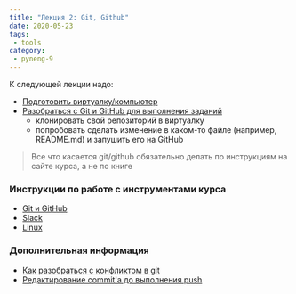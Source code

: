```yaml
---
title: "Лекция 2: Git, Github"
date: 2020-05-23
tags:
 - tools
category:
 - pyneng-9
---
```



К следующей лекции надо:

* [Подготовить виртуалку/компьютер](https://pyneng.github.io/docs/course-vm/)
* [Разобраться с Git и GitHub для выполнения заданий](https://pyneng.github.io/docs/git-github-course/)
  * клонировать свой репозиторий в виртуалку
  * попробовать сделать изменение в каком-то файле (например, README.md) и запушить его на GitHub

> Все что касается git/github обязательно делать по инструкциям на сайте курса, а не по книге


### Инструкции по работе с инструментами курса

* [Git и GitHub](https://pyneng.github.io/docs/git-github-course/)
* [Slack](https://pyneng.github.io/docs/slack/)
* [Linux](https://pyneng.github.io/docs/linux/)


### Дополнительная информация

* [Как разобраться с конфликтом в git](https://pyneng.github.io/docs/git-conflict/)
* [Редактирование commit'а до выполнения push](https://pyneng.github.io/docs/git-edit-commit)


